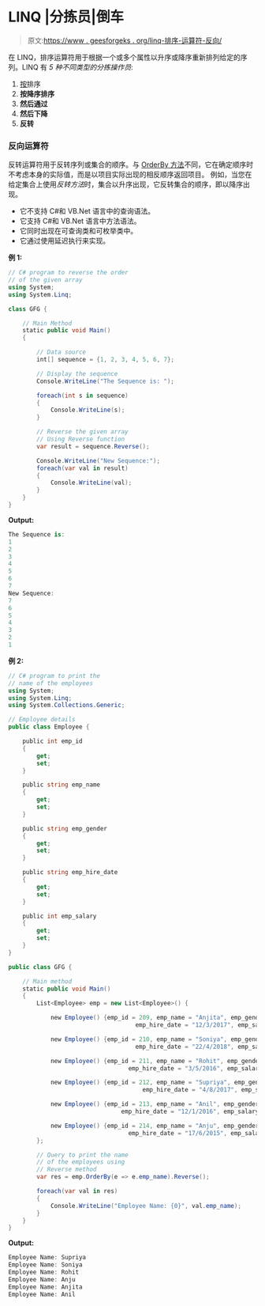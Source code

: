 # LINQ |分拣员|倒车

> 原文:[https://www . geesforgeks . org/linq-排序-运算符-反向/](https://www.geeksforgeeks.org/linq-sorting-operator-reverse/)

在 LINQ，排序运算符用于根据一个或多个属性以升序或降序重新排列给定的序列。LINQ 有 *5 种不同类型的分拣操作员*:

1.  [按](https://www.geeksforgeeks.org/linq-sorting-operator-orderby/)排序
2.  **按降序排序**
3.  **然后通过**
4.  **然后下降**
5.  **反转**

### 反向运算符

反转运算符用于反转序列或集合的顺序。与 [OrderBy 方法](https://www.geeksforgeeks.org/linq-sorting-operator-orderby/)不同，它在确定顺序时不考虑本身的实际值，而是以项目实际出现的相反顺序返回项目。
例如，当您在给定集合上使用*反转方法*时，集合以升序出现，它反转集合的顺序，即以降序出现。

*   它不支持 C#和 VB.Net 语言中的查询语法。
*   它支持 C#和 VB.Net 语言中方法语法。
*   它同时出现在可查询类和可枚举类中。
*   它通过使用延迟执行来实现。

**例 1:**

```cs
// C# program to reverse the order
// of the given array
using System;
using System.Linq;

class GFG {

    // Main Method
    static public void Main()
    {

        // Data source
        int[] sequence = {1, 2, 3, 4, 5, 6, 7};

        // Display the sequence
        Console.WriteLine("The Sequence is: ");

        foreach(int s in sequence)
        {
            Console.WriteLine(s);
        }

        // Reverse the given array
        // Using Reverse function
        var result = sequence.Reverse();

        Console.WriteLine("New Sequence:");
        foreach(var val in result)
        {
            Console.WriteLine(val);
        }
    }
}
```

**Output:**

```cs
The Sequence is: 
1
2
3
4
5
6
7
New Sequence:
7
6
5
4
3
2
1

```

**例 2:**

```cs
// C# program to print the 
// name of the employees
using System;
using System.Linq;
using System.Collections.Generic;

// Employee details
public class Employee {

    public int emp_id
    {
        get;
        set;
    }

    public string emp_name
    {
        get;
        set;
    }

    public string emp_gender
    {
        get;
        set;
    }

    public string emp_hire_date
    {
        get;
        set;
    }

    public int emp_salary
    {
        get;
        set;
    }
}

public class GFG {

    // Main method
    static public void Main()
    {
        List<Employee> emp = new List<Employee>() {

            new Employee() {emp_id = 209, emp_name = "Anjita", emp_gender = "Female",
                                    emp_hire_date = "12/3/2017", emp_salary = 20000},

            new Employee() {emp_id = 210, emp_name = "Soniya", emp_gender = "Female",
                                    emp_hire_date = "22/4/2018", emp_salary = 30000},

            new Employee() {emp_id = 211, emp_name = "Rohit", emp_gender = "Male",
                                  emp_hire_date = "3/5/2016", emp_salary = 40000},

            new Employee() {emp_id = 212, emp_name = "Supriya", emp_gender = "Female",
                                      emp_hire_date = "4/8/2017", emp_salary = 40000},

            new Employee() {emp_id = 213, emp_name = "Anil", emp_gender = "Male",
                                emp_hire_date = "12/1/2016", emp_salary = 40000},

            new Employee() {emp_id = 214, emp_name = "Anju", emp_gender = "Female",
                                  emp_hire_date = "17/6/2015", emp_salary = 50000},
        };

        // Query to print the name 
        // of the employees using
        // Reverse method
        var res = emp.OrderBy(e => e.emp_name).Reverse();

        foreach(var val in res)
        {
            Console.WriteLine("Employee Name: {0}", val.emp_name);
        }
    }
}
```

**Output:**

```cs
Employee Name: Supriya
Employee Name: Soniya
Employee Name: Rohit
Employee Name: Anju
Employee Name: Anjita
Employee Name: Anil

```